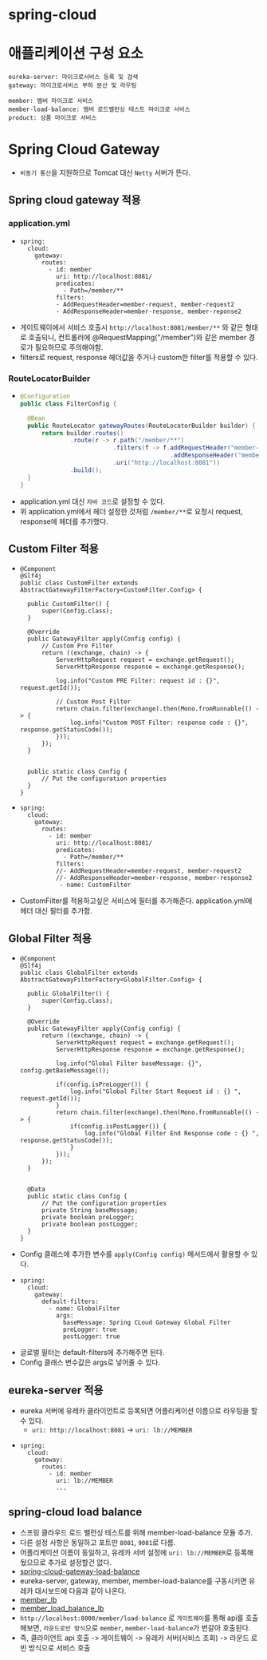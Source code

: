

# spring-cloud

# 애플리케이션 구성 요소 
```
eureka-server: 마이크로서비스 등록 및 검색 
gateway: 마이크로서비스 부하 분산 및 라우팅
 
member: 멤버 마이크로 서비스  
member-load-balance: 멤버 로드밸런싱 테스트 마이크로 서비스  
product: 상품 마이크로 서비스  
```


# Spring Cloud Gateway
- `비동기 통신`을 지원하므로 Tomcat 대신 `Netty` 서버가 뜬다.

## Spring cloud gateway 적용 
### application.yml 
- ```
  spring:
    cloud:
      gateway:
        routes:
          - id: member
            uri: http://localhost:8081/
            predicates:
              - Path=/member/**
            filters:
            - AddRequestHeader=member-request, member-request2
            - AddResponseHeader=member-response, member-reponse2
  ```
- 게이트웨이에서 서비스 호출시 `http://localhost:8081/member/**` 와 같은 형태로 호출되니, 컨트롤러에 @RequestMapping("/member")와 같은 member 경로가 필요하므로 주의해야함.
- filters로 request, response 헤더값을 주거나 custom한 filter를 적용할 수 있다.  


### RouteLocatorBuilder 
- ```java
  @Configuration
  public class FilterConfig {

    @Bean
    public RouteLocator gatewayRoutes(RouteLocatorBuilder builder) {
        return builder.routes()
                .route(r -> r.path("/member/**")
                            .filters(f -> f.addRequestHeader("member-request", "member-request")
                                            .addResponseHeader("member-response", "member-response"))
                            .uri("http://localhost:8081"))
                .build();
    }
  }
  ```
- application.yml 대신 `자바 코드`로 설정할 수 있다. 
- 위 application.yml에서 헤더 설정한 것처럼 `/member/**`로 요청시 request, response에 헤더를 추가했다. 

## Custom Filter 적용 
- ```
  @Component
  @Slf4j
  public class CustomFilter extends AbstractGatewayFilterFactory<CustomFilter.Config> {

    public CustomFilter() {
        super(Config.class);
    }

    @Override
    public GatewayFilter apply(Config config) {
        // Custom Pre Filter
        return ((exchange, chain) -> {
            ServerHttpRequest request = exchange.getRequest();
            ServerHttpResponse response = exchange.getResponse();

            log.info("Custom PRE Filter: request id : {}", request.getId());

            // Custom Post Filter
            return chain.filter(exchange).then(Mono.fromRunnable(() -> {
                log.info("Custom POST Filter: response code : {}", response.getStatusCode());
            }));
        });
    }


    public static class Config {
        // Put the configuration properties
    }
  }     
  ```
- ```
  spring:
    cloud:
      gateway:
        routes:
          - id: member
            uri: http://localhost:8081/
            predicates:
              - Path=/member/**
            filters:
            //- AddRequestHeader=member-request, member-request2
            //- AddResponseHeader=member-response, member-response2
             - name: CustomFilter
  ```
- CustomFilter를 적용하고싶은 서비스에 필터를 추가해준다. application.yml에 헤더 대신 필터를 추가함. 
 
## Global Filter 적용 
- ```
  @Component
  @Slf4j
  public class GlobalFilter extends AbstractGatewayFilterFactory<GlobalFilter.Config> {

    public GlobalFilter() {
        super(Config.class);
    }

    @Override
    public GatewayFilter apply(Config config) {
        return ((exchange, chain) -> {
            ServerHttpRequest request = exchange.getRequest();
            ServerHttpResponse response = exchange.getResponse();

            log.info("Global Filter baseMessage: {}", config.getBaseMessage());

            if(config.isPreLogger()) {
                log.info("Global Filter Start Request id : {} ", request.getId());
            }
            return chain.filter(exchange).then(Mono.fromRunnable(() -> {
                if(config.isPostLogger()) {
                    log.info("Global Filter End Response code : {} ", response.getStatusCode());
                }
            }));
        });
    }


    @Data
    public static class Config {
        // Put the configuration properties
        private String baseMessage;
        private boolean preLogger;
        private boolean postLogger;
    }
  }  
  ```
- Config 클래스에 추가한 변수를 `apply(Config config)` 메서드에서 활용할 수 있다.
- ```
  spring:
    cloud:
      gateway:
        default-filters:
          - name: GlobalFilter
            args:
              baseMessage: Spring CLoud Gateway Global Filter
              preLogger: true
              postLogger: true
  ```
- 글로벌 필터는 default-filters에 추가해주면 된다. 
- Config 클래스 변수값은 args로 넣어줄 수 있다. 


## eureka-server 적용 
- eureka 서버에 유레카 클라이언트로 등록되면 어플리케이션 이름으로 라우팅을 할 수 있다.
  + `uri: http://localhost:8081` -> `uri: lb://MEMBER`
- ```
  spring:
    cloud:
      gateway:
        routes:
          - id: member
            uri: lb://MEMBER
            ...
  ```

## spring-cloud load balance 
- 스프링 클라우드 로드 밸런싱 테스트를 위해 member-load-balance 모듈 추가. 
- 다른 설정 사항은 동일하고 포트만 `8081`, `9081`로 다름. 
- 어플리케이션 이름이 동일하고, 유레카 서버 설정에 `uri: lb://MEMBER`로 등록해 뒀으므로 추가로 설정할건 없다. 
- [spring-cloud-gateway-load-balance](/images/spring-cloud-gateway-load-balance.png)
- eureka-server, gateway, member, member-load-balance를 구동시키면 유레카 대시보드에 다음과 같이 나온다.
- [member_lb](/images/member_lb.png)
- [member_load_balance_lb](/images/member_load_balance_lb.png)
- `http://localhost:8000/member/load-balance` 로 `게이트웨이`를 통해 api를 호출해보면, `라운드로빈 방식`으로 `member`, `member-load-balance`가 번갈아 호출된다.
- 즉, 클라이언트 api 호출 -> 게이트웨이 -> 유레카 서버(서비스 조회) -> 라운드 로빈 방식으로 서비스 호출  